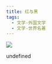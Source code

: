 ```yaml
---
title: 红与黑
tags:
  - 文学-外国文学
  - 文学-世界名著
---
```


![](https://wfqqreader-1252317822.image.myqcloud.com/cover/502/40933502/s_40933502.jpg)

undefined